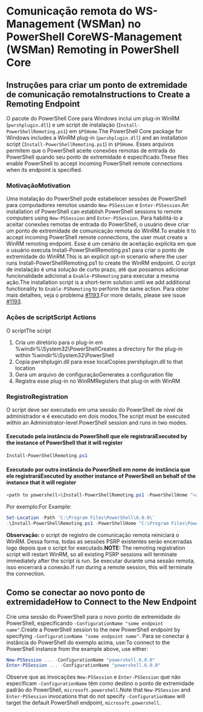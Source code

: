 # <a name="ws-management-wsman-remoting-in-powershell-core"></a><span data-ttu-id="eb51f-101">Comunicação remota do WS-Management (WSMan) no PowerShell Core</span><span class="sxs-lookup"><span data-stu-id="eb51f-101">WS-Management (WSMan) Remoting in PowerShell Core</span></span>

## <a name="instructions-to-create-a-remoting-endpoint"></a><span data-ttu-id="eb51f-102">Instruções para criar um ponto de extremidade de comunicação remota</span><span class="sxs-lookup"><span data-stu-id="eb51f-102">Instructions to Create a Remoting Endpoint</span></span>

<span data-ttu-id="eb51f-103">O pacote do PowerShell Core para Windows inclui um plug-in WinRM (`pwrshplugin.dll`) e um script de instalação (`Install-PowerShellRemoting.ps1`) em `$PSHome`.</span><span class="sxs-lookup"><span data-stu-id="eb51f-103">The PowerShell Core package for Windows includes a WinRM plug-in (`pwrshplugin.dll`) and an installation script (`Install-PowerShellRemoting.ps1`) in `$PSHome`.</span></span>
<span data-ttu-id="eb51f-104">Esses arquivos permitem que o PowerShell aceite conexões remotas de entrada do PowerShell quando seu ponto de extremidade é especificado.</span><span class="sxs-lookup"><span data-stu-id="eb51f-104">These files enable PowerShell to accept incoming PowerShell remote connections when its endpoint is specified.</span></span>

### <a name="motivation"></a><span data-ttu-id="eb51f-105">Motivação</span><span class="sxs-lookup"><span data-stu-id="eb51f-105">Motivation</span></span>

<span data-ttu-id="eb51f-106">Uma instalação do PowerShell pode estabelecer sessões de PowerShell para computadores remotos usando `New-PSSession` e `Enter-PSSession`.</span><span class="sxs-lookup"><span data-stu-id="eb51f-106">An installation of PowerShell can establish PowerShell sessions to remote computers using `New-PSSession` and `Enter-PSSession`.</span></span>
<span data-ttu-id="eb51f-107">Para habilitá-lo a aceitar conexões remotas de entrada do PowerShell, o usuário deve criar um ponto de extremidade de comunicação remota do WinRM.</span><span class="sxs-lookup"><span data-stu-id="eb51f-107">To enable it to accept incoming PowerShell remote connections, the user must create a WinRM remoting endpoint.</span></span>
<span data-ttu-id="eb51f-108">Esse é um cenário de aceitação explícita em que o usuário executa Install-PowerShellRemoting.ps1 para criar o ponto de extremidade do WinRM.</span><span class="sxs-lookup"><span data-stu-id="eb51f-108">This is an explicit opt-in scenario where the user runs Install-PowerShellRemoting.ps1 to create the WinRM endpoint.</span></span>
<span data-ttu-id="eb51f-109">O script de instalação é uma solução de curto prazo, até que possamos adicionar funcionalidade adicional a `Enable-PSRemoting` para executar a mesma ação.</span><span class="sxs-lookup"><span data-stu-id="eb51f-109">The installation script is a short-term solution until we add additional functionality to `Enable-PSRemoting` to perform the same action.</span></span>
<span data-ttu-id="eb51f-110">Para obter mais detalhes, veja o problema [#1193](https://github.com/PowerShell/PowerShell/issues/1193).</span><span class="sxs-lookup"><span data-stu-id="eb51f-110">For more details, please see issue [#1193](https://github.com/PowerShell/PowerShell/issues/1193).</span></span>

### <a name="script-actions"></a><span data-ttu-id="eb51f-111">Ações de script</span><span class="sxs-lookup"><span data-stu-id="eb51f-111">Script Actions</span></span>

<span data-ttu-id="eb51f-112">O script</span><span class="sxs-lookup"><span data-stu-id="eb51f-112">The script</span></span>

1. <span data-ttu-id="eb51f-113">Cria um diretório para o plug-in em %windir%\System32\PowerShell</span><span class="sxs-lookup"><span data-stu-id="eb51f-113">Creates a directory for the plug-in within %windir%\System32\PowerShell</span></span>
1. <span data-ttu-id="eb51f-114">Copia pwrshplugin.dll para esse local</span><span class="sxs-lookup"><span data-stu-id="eb51f-114">Copies pwrshplugin.dll to that location</span></span>
1. <span data-ttu-id="eb51f-115">Gera um arquivo de configuração</span><span class="sxs-lookup"><span data-stu-id="eb51f-115">Generates a configuration file</span></span>
1. <span data-ttu-id="eb51f-116">Registra esse plug-in no WinRM</span><span class="sxs-lookup"><span data-stu-id="eb51f-116">Registers that plug-in with WinRM</span></span>

### <a name="registration"></a><span data-ttu-id="eb51f-117">Registro</span><span class="sxs-lookup"><span data-stu-id="eb51f-117">Registration</span></span>

<span data-ttu-id="eb51f-118">O script deve ser executado em uma sessão do PowerShell de nível de administrador e é executado em dois modos.</span><span class="sxs-lookup"><span data-stu-id="eb51f-118">The script must be executed within an Administrator-level PowerShell session and runs in two modes.</span></span>

#### <a name="executed-by-the-instance-of-powershell-that-it-will-register"></a><span data-ttu-id="eb51f-119">Executado pela instância do PowerShell que ele registrará</span><span class="sxs-lookup"><span data-stu-id="eb51f-119">Executed by the instance of PowerShell that it will register</span></span>

```powershell
Install-PowerShellRemoting.ps1
```

#### <a name="executed-by-another-instance-of-powershell-on-behalf-of-the-instance-that-it-will-register"></a><span data-ttu-id="eb51f-120">Executado por outra instância do PowerShell em nome de instância que ele registrará</span><span class="sxs-lookup"><span data-stu-id="eb51f-120">Executed by another instance of PowerShell on behalf of the instance that it will register</span></span>

```powershell
<path to powershell>\Install-PowerShellRemoting.ps1 -PowerShellHome "<absolute path to the instance's $PSHOME>"
```

<span data-ttu-id="eb51f-121">Por exemplo:</span><span class="sxs-lookup"><span data-stu-id="eb51f-121">For Example:</span></span>

```powershell
Set-Location -Path 'C:\Program Files\PowerShell\6.0.0\'
.\Install-PowerShellRemoting.ps1 -PowerShellHome "C:\Program Files\PowerShell\6.0.0\"
```

<span data-ttu-id="eb51f-122">**Observação:** o script de registro de comunicação remota reiniciará o WinRM. Dessa forma, todas as sessões PSRP existentes serão encerradas logo depois que o script for executado.</span><span class="sxs-lookup"><span data-stu-id="eb51f-122">**NOTE:** The remoting registration script will restart WinRM, so all existing PSRP sessions will terminate immediately after the script is run.</span></span> <span data-ttu-id="eb51f-123">Se executar durante uma sessão remota, isso encerrará a conexão.</span><span class="sxs-lookup"><span data-stu-id="eb51f-123">If run during a remote session, this will terminate the connection.</span></span>

## <a name="how-to-connect-to-the-new-endpoint"></a><span data-ttu-id="eb51f-124">Como se conectar ao novo ponto de extremidade</span><span class="sxs-lookup"><span data-stu-id="eb51f-124">How to Connect to the New Endpoint</span></span>

<span data-ttu-id="eb51f-125">Crie uma sessão do PowerShell para o novo ponto de extremidade do PowerShell, especificando `-ConfigurationName "some endpoint name"`.</span><span class="sxs-lookup"><span data-stu-id="eb51f-125">Create a PowerShell session to the new PowerShell endpoint by specifying `-ConfigurationName "some endpoint name"`.</span></span> <span data-ttu-id="eb51f-126">Para se conectar à instância do PowerShell do exemplo acima, use:</span><span class="sxs-lookup"><span data-stu-id="eb51f-126">To connect to the PowerShell instance from the example above, use either:</span></span>

```powershell
New-PSSession ... -ConfigurationName "powershell.6.0.0"
Enter-PSSession ... -ConfigurationName "powershell.6.0.0"
```

<span data-ttu-id="eb51f-127">Observe que as invocações `New-PSSession` e `Enter-PSSession` que não especificam `-ConfigurationName` têm como destino o ponto de extremidade padrão do PowerShell, `microsoft.powershell`.</span><span class="sxs-lookup"><span data-stu-id="eb51f-127">Note that `New-PSSession` and `Enter-PSSession` invocations that do not specify `-ConfigurationName` will target the default PowerShell endpoint, `microsoft.powershell`.</span></span>
